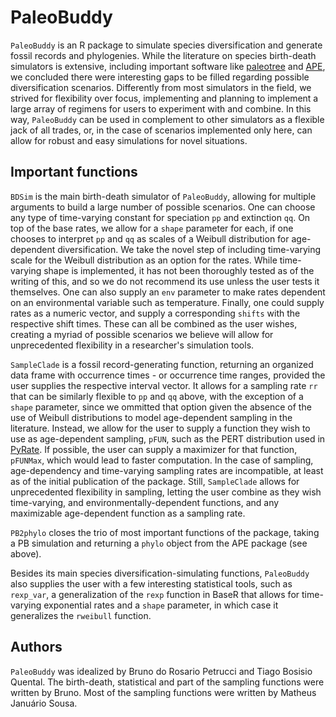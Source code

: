 # PaleoBuddy

`PaleoBuddy` is an R package to simulate species diversification and generate fossil records and phylogenies. While the literature on species birth-death simulators is extensive, including important software like [paleotree](https://github.com/dwbapst/paleotree) and [APE](https://github.com/cran/ape), we concluded there were interesting gaps to be filled regarding possible diversification scenarios. Differently from most simulators in the field, we strived for flexibility over focus, implementing and planning to implement a large array of regimens for users to experiment with and combine. In this way, `PaleoBuddy` can be used in complement to other simulators as a flexible jack of all trades, or, in the case of scenarios implemented only here, can allow for robust and easy simulations for novel situations.

## Important functions

`BDSim` is the main birth-death simulator of `PaleoBuddy`, allowing for multiple arguments to build a large number of possible scenarios. One can choose any type of time-varying constant for speciation `pp` and extinction `qq`. On top of the base rates, we allow for a `shape` parameter for each, if one chooses to interpret `pp` and `qq` as scales of a Weibull distribution for age-dependent diversification. We take the novel step of including time-varying scale for the Weibull distribution as an option for the rates. While time-varying shape is implemented, it has not been thoroughly tested as of the writing of this, and so we do not recommend its use unless the user tests it themselves. One can also supply an `env` parameter to make rates dependent on an environmental variable such as temperature. Finally, one could supply rates as a numeric vector, and supply a corresponding `shifts` with the respective shift times. These can all be combined as the user wishes, creating a myriad of possible scenarios we believe will allow for unprecedented flexibility in a researcher's simulation tools.

`SampleClade` is a fossil record-generating function, returning an organized data frame with occurrence times - or occurrence time ranges, provided the user supplies the respective interval vector. It allows for a sampling rate `rr` that can be similarly flexible to `pp` and `qq` above, with the exception of a `shape` parameter, since we ommitted that option given the absence of the use of Weibull distributions to model age-dependent sampling in the literature. Instead, we allow for the user to supply a function they wish to use as age-dependent sampling, `pFUN`, such as the PERT distribution used in [PyRate](https://github.com/dsilvestro/PyRate). If possible, the user can supply a maximizer for that function, `pFUNMax`, which would lead to faster computation. In the case of sampling, age-dependency and time-varying sampling rates are incompatible, at least as of the initial publication of the package. Still, `SampleClade` allows for unprecedented flexibility in sampling, letting the user combine as they wish time-varying, and environmentally-dependent functions, and any maximizable age-dependent function as a sampling rate.

`PB2phylo` closes the trio of most important functions of the package, taking a PB simulation and returning a `phylo` object from the APE package (see above).

Besides its main species diversification-simulating functions, `PaleoBuddy` also supplies the user with a few interesting statistical tools, such as `rexp_var`, a generalization of the `rexp` function in BaseR that allows for time-varying exponential rates and a `shape` parameter, in which case it generalizes the `rweibull` function.

## Authors

`PaleoBuddy` was idealized by Bruno do Rosario Petrucci and Tiago Bosisio Quental. The birth-death, statistical and part of the sampling functions were written by Bruno. Most of the sampling functions were written by Matheus Januário Sousa. 
